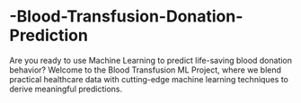 # -Blood-Transfusion-Donation-Prediction
Are you ready to use Machine Learning to predict life-saving blood donation behavior? Welcome to the Blood Transfusion ML Project, where we blend practical healthcare data with cutting-edge machine learning techniques to derive meaningful predictions.
